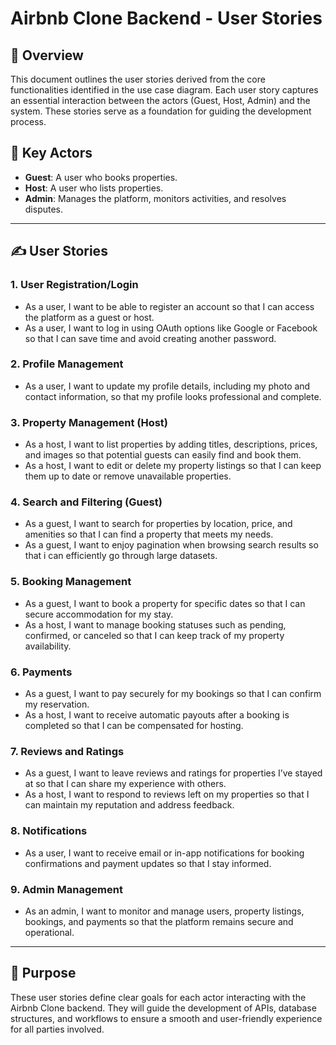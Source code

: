 # Airbnb Clone Backend - User Stories  

## 📖 Overview  
This document outlines the user stories derived from the core functionalities identified in the use case diagram. Each user story captures an essential interaction between the actors (Guest, Host, Admin) and the system. These stories serve as a foundation for guiding the development process.  

## 👥 Key Actors  
- **Guest**: A user who books properties.  
- **Host**: A user who lists properties.  
- **Admin**: Manages the platform, monitors activities, and resolves disputes.  

---

## ✍️ User Stories  

### 1. User Registration/Login  
- As a user, I want to be able to register an account so that I can access the platform as a guest or host.  
- As a user, I want to log in using OAuth options like Google or Facebook so that I can save time and avoid creating another password.  

### 2. Profile Management  
- As a user, I want to update my profile details, including my photo and contact information, so that my profile looks professional and complete.  

### 3. Property Management (Host)  
- As a host, I want to list properties by adding titles, descriptions, prices, and images so that potential guests can easily find and book them.  
- As a host, I want to edit or delete my property listings so that I can keep them up to date or remove unavailable properties.  

### 4. Search and Filtering (Guest)  
- As a guest, I want to search for properties by location, price, and amenities so that I can find a property that meets my needs.  
- As a guest, I want to enjoy pagination when browsing search results so that i can efficiently go through large datasets.  

### 5. Booking Management  
- As a guest, I want to book a property for specific dates so that I can secure accommodation for my stay.  
- As a host, I want to manage booking statuses such as pending, confirmed, or canceled so that I can keep track of my property availability.  

### 6. Payments  
- As a guest, I want to pay securely for my bookings so that I can confirm my reservation.  
- As a host, I want to receive automatic payouts after a booking is completed so that I can be compensated for hosting.  

### 7. Reviews and Ratings  
- As a guest, I want to leave reviews and ratings for properties I’ve stayed at so that I can share my experience with others.  
- As a host, I want to respond to reviews left on my properties so that I can maintain my reputation and address feedback.  

### 8. Notifications  
- As a user, I want to receive email or in-app notifications for booking confirmations and payment updates so that I stay informed.  

### 9. Admin Management  
- As an admin, I want to monitor and manage users, property listings, bookings, and payments so that the platform remains secure and operational.  

---

## 🚀 Purpose  
These user stories define clear goals for each actor interacting with the Airbnb Clone backend. They will guide the development of APIs, database structures, and workflows to ensure a smooth and user-friendly experience for all parties involved.  

